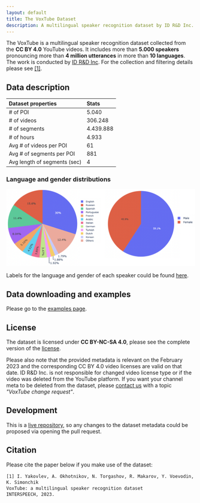 ```yaml
---
layout: default
title: The VoxTube Dataset
description: A multilingual speaker recognition dataset by ID R&D Inc.
---
```


The VoxTube is a multilingual speaker recognition dataset collected from the **CC BY 4.0** YouTube videos. It includes more than **5.000 speakers** pronouncing more than **4 million utterances** in more than **10 languages**. The work is conducted by [ID R&D Inc](https://www.idrnd.ai). For the collection and filtering details please see [[1]](#citation).

## Data description

| Dataset properties           | Stats     |
|:-----------------------------|:----------|
| # of POI                     | 5.040     |
| # of videos                  | 306.248   |
| # of segments                | 4.439.888 |
| # of hours                   | 4.933     |
| Avg # of videos per POI      | 61        |
| Avg # of segments per POI    | 881       |
| Avg length of segments (sec) | 4         |

###  Language and gender distributions
![Distributions](./resources/img/lang_gender.png)

Labels for the language and gender of each speaker could be found [here](https://github.com/IDRnD/VoxTube/resources/language_gender_meta.csv).

## Data downloading and examples

Please go to the [examples page](./examples/README.md).


## License

The dataset is licensed under **CC BY-NC-SA 4.0**, please see the complete version of the [license](https://github.com/IDRnD/VoxTube/LICENSE).

Please also note that the provided metadata is relevant on the February 2023 and the corresponding CC BY 4.0 video licenses are valid on that date. ID R&D Inc. is not responsible for changed video license type or if the video was deleted from the YouTube platform. If you want your channel meta to be deleted from the dataset, please [contact us](https://www.idrnd.ai/contact-us) with a topic *"VoxTube change request"*.


## Development

This is a [live repository](https://github.com/IDRnD/VoxTube), so any changes to the dataset metadata could be proposed via opening the pull request.


## Citation

Please cite the paper below if you make use of the dataset:

```
[1] I. Yakovlev, A. Okhotnikov, N. Torgashov, R. Makarov, Y. Voevodin, K. Simonchik
VoxTube: a multilingual speaker recognition dataset  
INTERSPEECH, 2023.
```